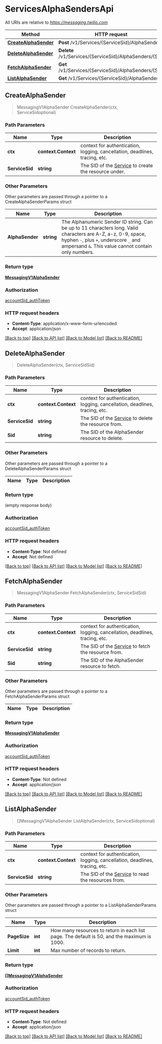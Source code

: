 # ServicesAlphaSendersApi

All URIs are relative to *https://messaging.twilio.com*

Method | HTTP request | Description
------------- | ------------- | -------------
[**CreateAlphaSender**](ServicesAlphaSendersApi.md#CreateAlphaSender) | **Post** /v1/Services/{ServiceSid}/AlphaSenders | 
[**DeleteAlphaSender**](ServicesAlphaSendersApi.md#DeleteAlphaSender) | **Delete** /v1/Services/{ServiceSid}/AlphaSenders/{Sid} | 
[**FetchAlphaSender**](ServicesAlphaSendersApi.md#FetchAlphaSender) | **Get** /v1/Services/{ServiceSid}/AlphaSenders/{Sid} | 
[**ListAlphaSender**](ServicesAlphaSendersApi.md#ListAlphaSender) | **Get** /v1/Services/{ServiceSid}/AlphaSenders | 



## CreateAlphaSender

> MessagingV1AlphaSender CreateAlphaSender(ctx, ServiceSidoptional)





### Path Parameters


Name | Type | Description
------------- | ------------- | -------------
**ctx** | **context.Context** | context for authentication, logging, cancellation, deadlines, tracing, etc.
**ServiceSid** | **string** | The SID of the [Service](https://www.twilio.com/docs/chat/rest/service-resource) to create the resource under.

### Other Parameters

Other parameters are passed through a pointer to a CreateAlphaSenderParams struct


Name | Type | Description
------------- | ------------- | -------------
**AlphaSender** | **string** | The Alphanumeric Sender ID string. Can be up to 11 characters long. Valid characters are A-Z, a-z, 0-9, space, hyphen `-`, plus `+`, underscore `_` and ampersand `&`. This value cannot contain only numbers.

### Return type

[**MessagingV1AlphaSender**](MessagingV1AlphaSender.md)

### Authorization

[accountSid_authToken](../README.md#accountSid_authToken)

### HTTP request headers

- **Content-Type**: application/x-www-form-urlencoded
- **Accept**: application/json

[[Back to top]](#) [[Back to API list]](../README.md#documentation-for-api-endpoints)
[[Back to Model list]](../README.md#documentation-for-models)
[[Back to README]](../README.md)


## DeleteAlphaSender

> DeleteAlphaSender(ctx, ServiceSidSid)





### Path Parameters


Name | Type | Description
------------- | ------------- | -------------
**ctx** | **context.Context** | context for authentication, logging, cancellation, deadlines, tracing, etc.
**ServiceSid** | **string** | The SID of the [Service](https://www.twilio.com/docs/chat/rest/service-resource) to delete the resource from.
**Sid** | **string** | The SID of the AlphaSender resource to delete.

### Other Parameters

Other parameters are passed through a pointer to a DeleteAlphaSenderParams struct


Name | Type | Description
------------- | ------------- | -------------

### Return type

 (empty response body)

### Authorization

[accountSid_authToken](../README.md#accountSid_authToken)

### HTTP request headers

- **Content-Type**: Not defined
- **Accept**: Not defined

[[Back to top]](#) [[Back to API list]](../README.md#documentation-for-api-endpoints)
[[Back to Model list]](../README.md#documentation-for-models)
[[Back to README]](../README.md)


## FetchAlphaSender

> MessagingV1AlphaSender FetchAlphaSender(ctx, ServiceSidSid)





### Path Parameters


Name | Type | Description
------------- | ------------- | -------------
**ctx** | **context.Context** | context for authentication, logging, cancellation, deadlines, tracing, etc.
**ServiceSid** | **string** | The SID of the [Service](https://www.twilio.com/docs/chat/rest/service-resource) to fetch the resource from.
**Sid** | **string** | The SID of the AlphaSender resource to fetch.

### Other Parameters

Other parameters are passed through a pointer to a FetchAlphaSenderParams struct


Name | Type | Description
------------- | ------------- | -------------

### Return type

[**MessagingV1AlphaSender**](MessagingV1AlphaSender.md)

### Authorization

[accountSid_authToken](../README.md#accountSid_authToken)

### HTTP request headers

- **Content-Type**: Not defined
- **Accept**: application/json

[[Back to top]](#) [[Back to API list]](../README.md#documentation-for-api-endpoints)
[[Back to Model list]](../README.md#documentation-for-models)
[[Back to README]](../README.md)


## ListAlphaSender

> []MessagingV1AlphaSender ListAlphaSender(ctx, ServiceSidoptional)





### Path Parameters


Name | Type | Description
------------- | ------------- | -------------
**ctx** | **context.Context** | context for authentication, logging, cancellation, deadlines, tracing, etc.
**ServiceSid** | **string** | The SID of the [Service](https://www.twilio.com/docs/chat/rest/service-resource) to read the resources from.

### Other Parameters

Other parameters are passed through a pointer to a ListAlphaSenderParams struct


Name | Type | Description
------------- | ------------- | -------------
**PageSize** | **int** | How many resources to return in each list page. The default is 50, and the maximum is 1000.
**Limit** | **int** | Max number of records to return.

### Return type

[**[]MessagingV1AlphaSender**](MessagingV1AlphaSender.md)

### Authorization

[accountSid_authToken](../README.md#accountSid_authToken)

### HTTP request headers

- **Content-Type**: Not defined
- **Accept**: application/json

[[Back to top]](#) [[Back to API list]](../README.md#documentation-for-api-endpoints)
[[Back to Model list]](../README.md#documentation-for-models)
[[Back to README]](../README.md)

